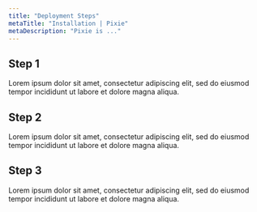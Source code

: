 ```yaml
---
title: "Deployment Steps"
metaTitle: "Installation | Pixie"
metaDescription: "Pixie is ..."
---
```


## Step 1

Lorem ipsum dolor sit amet, consectetur adipiscing elit, sed do eiusmod tempor incididunt ut labore et dolore magna aliqua.


## Step 2

Lorem ipsum dolor sit amet, consectetur adipiscing elit, sed do eiusmod tempor incididunt ut labore et dolore magna aliqua.


## Step 3

Lorem ipsum dolor sit amet, consectetur adipiscing elit, sed do eiusmod tempor incididunt ut labore et dolore magna aliqua.
